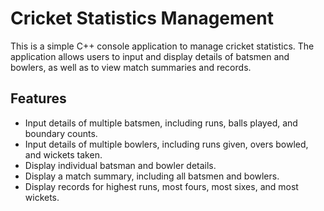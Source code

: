 # Cricket Statistics Management

This is a simple C++ console application to manage cricket statistics. The application allows users to input and display details of batsmen and bowlers, as well as to view match summaries and records.

## Features

- Input details of multiple batsmen, including runs, balls played, and boundary counts.
- Input details of multiple bowlers, including runs given, overs bowled, and wickets taken.
- Display individual batsman and bowler details.
- Display a match summary, including all batsmen and bowlers.
- Display records for highest runs, most fours, most sixes, and most wickets.

